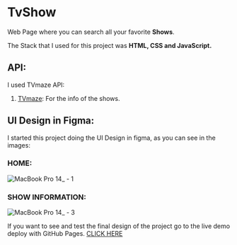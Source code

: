 # TvShow

Web Page where you can search all your favorite **Shows**. 

The Stack that I used for this project was **HTML, CSS and JavaScript.**

## API:

I used TVmaze API:

1. [TVmaze](https://www.tvmaze.com/api): For the info of the shows.

## UI Design in Figma:

I started this project doing the UI Design in figma, as you can see in the images:

### HOME:
![MacBook Pro 14_ - 1](https://user-images.githubusercontent.com/77473889/184506391-25d93fcf-2bfa-4282-a335-a4adc250f590.jpg)

### SHOW INFORMATION:
![MacBook Pro 14_ - 3](https://user-images.githubusercontent.com/77473889/184506412-dc02b171-1962-4c41-9d62-9e3c66bdc012.jpg)

If you want to see and test the final design of the project go to the live demo deploy with GitHub Pages. [CLICK HERE](https://elianmtg.github.io/tvshow/)
